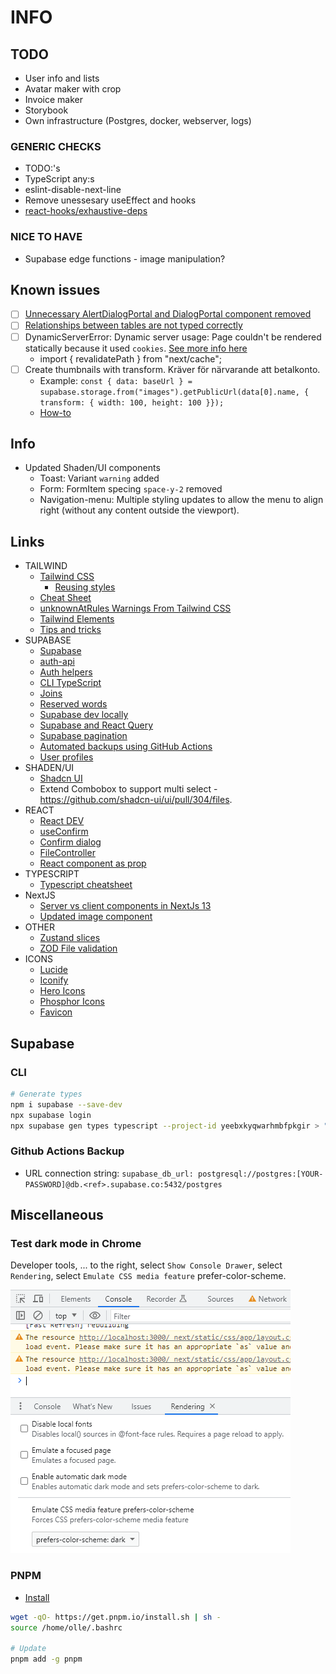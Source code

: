 # INFO


## TODO

- User info and lists
- Avatar maker with crop
- Invoice maker
- Storybook
- Own infrastructure (Postgres, docker, webserver, logs)

### GENERIC CHECKS

- TODO:'s
- TypeScript any:s
- eslint-disable-next-line
- Remove unessesary useEffect and hooks
- [react-hooks/exhaustive-deps](https://react.dev/learn/removing-effect-dependencies)

### NICE TO HAVE

- Supabase edge functions - image manipulation?

## Known issues

- [ ] [Unnecessary AlertDialogPortal and DialogPortal component removed](https://github.com/shadcn-ui/ui/pull/1603/files)
- [ ] [Relationships between tables are not typed correctly](https://github.com/supabase/cli/issues/736)
- [ ] DynamicServerError: Dynamic server usage: Page couldn't be rendered statically because it used `cookies`. [See more info here](https://nextjs.org/docs/messages/dynamic-server-error)
  - import { revalidatePath } from "next/cache";
- [ ] Create thumbnails with transform. Kräver för närvarande att betalkonto.
  - Example: `const { data: baseUrl } = supabase.storage.from("images").getPublicUrl(data[0].name, { transform: { width: 100, height: 100 }});`
  - [How-to](https://supabase.com/docs/reference/javascript/storage-from-getpublicurl)

## Info

- Updated Shaden/UI components
  - Toast: Variant `warning` added
  - Form: FormItem specing `space-y-2` removed
  - Navigation-menu: Multiple styling updates to allow the menu to align right (without any content outside the viewport).

## Links

- TAILWIND
  - [Tailwind CSS](https://tailwindcss.com/)
    - [Reusing styles](https://tailwindcss.com/docs/reusing-styles)
  - [Cheat Sheet](https://tailconwindcomponents.com/cheatsheet/)
  - [unknownAtRules Warnings From Tailwind CSS](https://www.codeconcisely.com/posts/tailwind-css-unknown-at-rules/)
  - [Tailwind Elements](https://tailwind-elements.com/docs/standard/data/datatables/)
  - [Tips and tricks](https://material-minimal.com/learn/design-hacks/tips-and-tricks/)
- SUPABASE
  - [Supabase](https://supabase.com/docs/reference/javascript)
  - [auth-api](https://supabase.com/docs/reference/javascript/auth-api)
  - [Auth helpers](https://supabase.com/docs/guides/auth/auth-helpers/nextjs)
  - [CLI TypeScript](https://supabase.com/docs/reference/javascript/typescript-support)
  - [Joins](https://supabase.com/docs/guides/api/joins-and-nesting)
  - [Reserved words](https://www.postgresql.org/docs/current/sql-keywords-appendix.html)
  - [Supabase dev locally](https://supabase.com/docs/guides/cli/local-development)
  - [Supabase and React Query](https://makerkit.dev/blog/saas/supabase-react-query)
  - [Supabase pagination](https://makerkit.dev/blog/tutorials/pagination-supabase-react)
  - [Automated backups using GitHub Actions](https://supabase.com/docs/guides/cli/github-action/backups)
  - [User profiles](https://supabase.com/docs/guides/auth/managing-user-data)
- SHADEN/UI
  - [Shadcn UI](https://ui.shadcn.com/)
  - Extend Combobox to support multi select - https://github.com/shadcn-ui/ui/pull/304/files.
- REACT
  - [React DEV](https://react.dev/)
  - [useConfirm](https://devrecipes.net/custom-confirm-dialog-with-react-hooks-and-the-context-api/)
  - [Confirm dialog](https://medium.com/@kch062522/useconfirm-a-custom-react-hook-to-prompt-confirmation-before-action-f4cb746ebd4e)
  - [FileController](https://stackblitz.com/edit/input-file-react-hook-form?file=src%2FFileController.js)
  - [React component as prop](https://www.developerway.com/posts/react-component-as-prop-the-right-way)
- TYPESCRIPT
  - [Typescript cheatsheet](https://react-typescript-cheatsheet.netlify.app/docs/basic/getting-started/context/)
- NextJS
  - [Server vs client components in NextJs 13](https://www.youtube.com/watch?v=3Dw6D_WuzSE&t=993s)
  - [Updated image component](https://github.com/vercel/next.js/tree/86d2ead1fe612432f7aee73f295a3753bd421ebe/examples/image-component)
- OTHER
  - [Zustand slices](https://github.com/pmndrs/zustand/blob/main/docs/guides/slices-pattern.md)
  - [ZOD File validation](https://github.com/colinhacks/zod/issues/387#issuecomment-1712177211)
- ICONS
  - [Lucide](https://lucide.dev/icons/)
  - [Iconify](https://iconify.design/)
  - [Hero Icons](https://heroicons.com/)
  - [Phosphor Icons](https://phosphoricons.com/)
  - [Favicon](https://realfavicongenerator.net/)

## Supabase

### CLI

```sh
# Generate types
npm i supabase --save-dev
npx supabase login
npx supabase gen types typescript --project-id yeebxkyqwarhmbfpkgir > "./src/lib/database.types.ts"
```

### Github Actions Backup

- URL connection string: `supabase_db_url: postgresql://postgres:[YOUR-PASSWORD]@db.<ref>.supabase.co:5432/postgres`

## Miscellaneous

### Test dark mode in Chrome

Developer tools, ... to the right, select `Show Console Drawer`, select `Rendering`, select `Emulate CSS media feature` prefer-color-scheme.

![Test dark mode in Chrome](./doc/test-dark-mode-in-chrome.png)

### PNPM

- [Install](https://pnpm.io/installation)

```sh
wget -qO- https://get.pnpm.io/install.sh | sh -
source /home/olle/.bashrc

# Update
pnpm add -g pnpm
```
